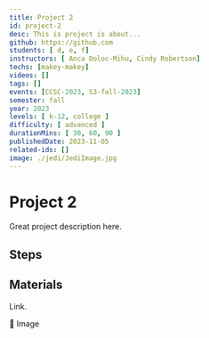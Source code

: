 ```yaml
---
title: Project 2
id: project-2
desc: This is project is about...
github: https://github.com
students: [ d, e, f]
instructors: [ Anca Doloc-Mihu, Cindy Robertson]
techs: [makey-makey]
videos: []
tags: []
events: [CCSC-2023, S3-fall-2023]
semester: fall
year: 2023
levels: [ k-12, college ] 
difficulty: [ advanced ]
durationMins: [ 30, 60, 90 ]
publishedDate: 2023-11-05
related-ids: []
image: ./jedi/JediImage.jpg
---
```


# Project 2

Great project description here.

## Steps

## Materials

Link.

👀 Image
